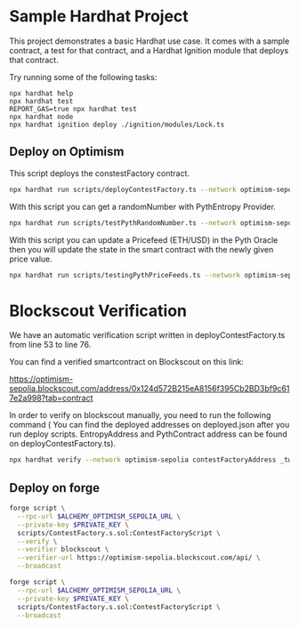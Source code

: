 # Sample Hardhat Project

This project demonstrates a basic Hardhat use case. It comes with a sample contract, a test for that contract, and a Hardhat Ignition module that deploys that contract.

Try running some of the following tasks:

```shell
npx hardhat help
npx hardhat test
REPORT_GAS=true npx hardhat test
npx hardhat node
npx hardhat ignition deploy ./ignition/modules/Lock.ts
```

## Deploy on Optimism 


This script deploys the constestFactory contract.
```bash
npx hardhat run scripts/deployContestFactory.ts --network optimism-sepolia
```

With this script you can get a randomNumber with PythEntropy Provider.
```bash
npx hardhat run scripts/testPythRandomNumber.ts --network optimism-sepolia
```

With this script you can update a Pricefeed (ETH/USD) in the Pyth Oracle then you will update the state in the smart contract with the newly given price value.
```bash
npx hardhat run scripts/testingPythPriceFeeds.ts --network optimism-sepolia
```

# Blockscout Verification

We have an automatic verification script written in deployContestFactory.ts from line 53 to line 76.

You can find a verified smartcontract on Blockscout on this link:

https://optimism-sepolia.blockscout.com/address/0x124d572B215eA8156f395Cb2BD3bf9c617e2a998?tab=contract


 In order to verify on blockscout manually, you need to run the following command ( You can find the deployed addresses on deployed.json after you run deploy scripts. EntropyAddress and PythContract address can be found on deployContestFactory.ts).

```bash
npx hardhat verify --network optimism-sepolia contestFactoryAddress _twitterAccountVerifierAddress _twitterProverAddress _entropyAddress _pythContract _myTokenAddress
```

## Deploy on forge

```bash
forge script \
  --rpc-url $ALCHEMY_OPTIMISM_SEPOLIA_URL \
  --private-key $PRIVATE_KEY \
  scripts/ContestFactory.s.sol:ContestFactoryScript \
  --verify \
  --verifier blockscout \
  --verifier-url https://optimism-sepolia.blockscout.com/api/ \
  --broadcast
```

```bash
forge script \
  --rpc-url $ALCHEMY_OPTIMISM_SEPOLIA_URL \
  --private-key $PRIVATE_KEY \
  scripts/ContestFactory.s.sol:ContestFactoryScript \
  --broadcast
```
